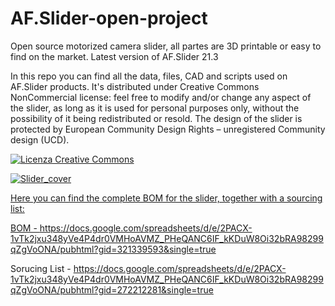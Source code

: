 # AF.Slider-open-project
Open source motorized camera slider, all partes are 3D printable or easy to find on the market. 
Latest version of AF.Slider 21.3

In this repo you can find all the data, files, CAD and scripts used on AF.Slider products. It's distributed under Creative Commons NonCommercial license: feel free to modify and/or change any aspect of the slider, as long as it is used for personal purposes only, without the possibility of it being redistributed or resold. The design of the slider is protected by European Community Design Rights – unregistered Community design (UCD).

<!DOCTYPE html>

<a rel="license" href="http://creativecommons.org/licenses/by-nc-sa/4.0/"><img alt="Licenza Creative Commons" style="border-width:0" src="https://i.creativecommons.org/l/by-nc-sa/4.0/88x31.png" />

![Slider_cover](https://drive.google.com/uc?export=view&id=1kAEW__xtbTNdhV_IeluUMX7fUCWVla8s)

Here you can find the complete BOM for the slider, together with a sourcing list:

  BOM - https://docs.google.com/spreadsheets/d/e/2PACX-1vTk2jxu348yVe4P4dr0VMHoAVMZ_PHeQANC6IF_kKDuW8Oi32bRA98299qZgVoONA/pubhtml?gid=321339593&single=true
  
  Sorucing List - https://docs.google.com/spreadsheets/d/e/2PACX-1vTk2jxu348yVe4P4dr0VMHoAVMZ_PHeQANC6IF_kKDuW8Oi32bRA98299qZgVoONA/pubhtml?gid=272212281&single=true

